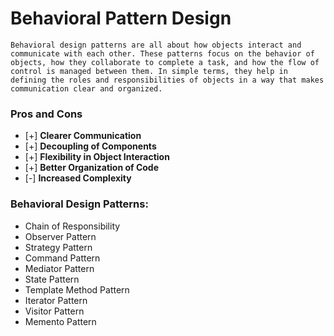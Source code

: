 # Behavioral Pattern Design

```
Behavioral design patterns are all about how objects interact and communicate with each other. These patterns focus on the behavior of objects, how they collaborate to complete a task, and how the flow of control is managed between them. In simple terms, they help in defining the roles and responsibilities of objects in a way that makes communication clear and organized.
```

### Pros and Cons

- [+] **Clearer Communication**
- [+] **Decoupling of Components**
- [+] **Flexibility in Object Interaction**
- [+] **Better Organization of Code**
- [-] **Increased Complexity**

### Behavioral Design Patterns:

- Chain of Responsibility
- Observer Pattern
- Strategy Pattern
- Command Pattern
- Mediator Pattern
- State Pattern
- Template Method Pattern
- Iterator Pattern
- Visitor Pattern
- Memento Pattern

